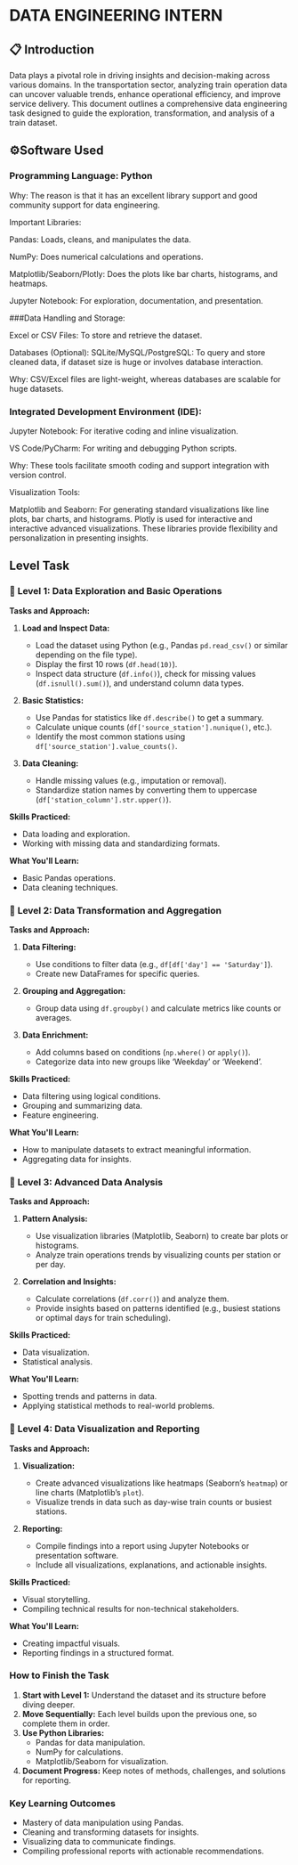 # DATA ENGINEERING INTERN

## 📋 Introduction

Data plays a pivotal role in driving insights and decision-making across various domains. In the transportation sector, analyzing train operation data can uncover valuable trends, enhance operational efficiency, and improve service delivery. This document outlines a comprehensive data engineering task designed to guide the exploration, transformation, and analysis of a train dataset.

## ⚙️Software Used

### Programming Language: Python

Why: The reason is that it has an excellent library support and good community support for data engineering.

Important Libraries:

Pandas: Loads, cleans, and manipulates the data.

NumPy: Does numerical calculations and operations.

Matplotlib/Seaborn/Plotly: Does the plots like bar charts, histograms, and heatmaps.

Jupyter Notebook: For exploration, documentation, and presentation.

###Data Handling and Storage:

Excel or CSV Files: To store and retrieve the dataset.

Databases (Optional):
SQLite/MySQL/PostgreSQL: To query and store cleaned data, if dataset size is huge or involves database interaction.

Why: CSV/Excel files are light-weight, whereas databases are scalable for huge datasets.

### Integrated Development Environment (IDE):

Jupyter Notebook: For iterative coding and inline visualization.

VS Code/PyCharm: For writing and debugging Python scripts.

Why: These tools facilitate smooth coding and support integration with version control.

Visualization Tools:

Matplotlib and Seaborn: For generating standard visualizations like line plots, bar charts, and histograms.
Plotly is used for interactive and interactive advanced visualizations.
These libraries provide flexibility and personalization in presenting insights.

## Level Task 

### 📌 **Level 1: Data Exploration and Basic Operations**

**Tasks and Approach:**
1. **Load and Inspect Data:**
   - Load the dataset using Python (e.g., Pandas `pd.read_csv()` or similar depending on the file type).
   - Display the first 10 rows (`df.head(10)`).
   - Inspect data structure (`df.info()`), check for missing values (`df.isnull().sum()`), and understand column data types.

2. **Basic Statistics:**
   - Use Pandas for statistics like `df.describe()` to get a summary.
   - Calculate unique counts (`df['source_station'].nunique()`, etc.).
   - Identify the most common stations using `df['source_station'].value_counts()`.

3. **Data Cleaning:**
   - Handle missing values (e.g., imputation or removal).
   - Standardize station names by converting them to uppercase (`df['station_column'].str.upper()`).

**Skills Practiced:**
- Data loading and exploration.
- Working with missing data and standardizing formats.

**What You'll Learn:**
- Basic Pandas operations.
- Data cleaning techniques.


### 📌 **Level 2: Data Transformation and Aggregation**

**Tasks and Approach:**
1. **Data Filtering:**
   - Use conditions to filter data (e.g., `df[df['day'] == 'Saturday']`).
   - Create new DataFrames for specific queries.

2. **Grouping and Aggregation:**
   - Group data using `df.groupby()` and calculate metrics like counts or averages.

3. **Data Enrichment:**
   - Add columns based on conditions (`np.where()` or `apply()`).
   - Categorize data into new groups like ‘Weekday’ or ‘Weekend’.

**Skills Practiced:**
- Data filtering using logical conditions.
- Grouping and summarizing data.
- Feature engineering.

**What You'll Learn:**
- How to manipulate datasets to extract meaningful information.
- Aggregating data for insights.


### 📌 **Level 3: Advanced Data Analysis**

**Tasks and Approach:**
1. **Pattern Analysis:**
   - Use visualization libraries (Matplotlib, Seaborn) to create bar plots or histograms.
   - Analyze train operations trends by visualizing counts per station or per day.

2. **Correlation and Insights:**
   - Calculate correlations (`df.corr()`) and analyze them.
   - Provide insights based on patterns identified (e.g., busiest stations or optimal days for train scheduling).

**Skills Practiced:**
- Data visualization.
- Statistical analysis.

**What You'll Learn:**
- Spotting trends and patterns in data.
- Applying statistical methods to real-world problems.


### 📌 **Level 4: Data Visualization and Reporting**

**Tasks and Approach:**
1. **Visualization:**
   - Create advanced visualizations like heatmaps (Seaborn’s `heatmap`) or line charts (Matplotlib’s `plot`).
   - Visualize trends in data such as day-wise train counts or busiest stations.

2. **Reporting:**
   - Compile findings into a report using Jupyter Notebooks or presentation software.
   - Include all visualizations, explanations, and actionable insights.

**Skills Practiced:**
- Visual storytelling.
- Compiling technical results for non-technical stakeholders.

**What You'll Learn:**
- Creating impactful visuals.
- Reporting findings in a structured format.

### **How to Finish the Task**
1. **Start with Level 1:** Understand the dataset and its structure before diving deeper.
2. **Move Sequentially:** Each level builds upon the previous one, so complete them in order.
3. **Use Python Libraries:**
   - Pandas for data manipulation.
   - NumPy for calculations.
   - Matplotlib/Seaborn for visualization.
4. **Document Progress:** Keep notes of methods, challenges, and solutions for reporting.

### **Key Learning Outcomes**
- Mastery of data manipulation using Pandas.
- Cleaning and transforming datasets for insights.
- Visualizing data to communicate findings.
- Compiling professional reports with actionable recommendations.
